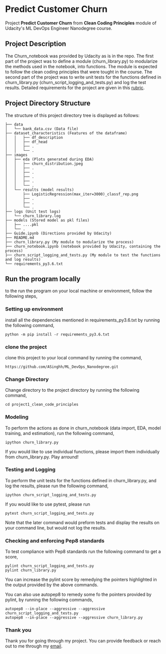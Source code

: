 # Predict Customer Churn

Project **Predict Customer Churn** from **Clean Coding Principles** module of Udacity's ML DevOps Engineer Nanodegree course.

## Project Description

The Churn_notebook was provided by Udacity as is in the repo. The first part of the project was to define a module (churn_library.py) to modularize the methods used in the notebook, into functions. The module is expected to follow the clean coding principles that were tought in the course.
The second part of the project was to write unit tests for the functions defined in churn_library.py (churn_script_logging_and_tests.py) and log the test results.
Detailed requirements for the project are given in this [rubric](https://review.udacity.com/#!/rubrics/3094/view).

## Project Directory Structure

The structure of this project directory tree is displayed as follows:

```
├── data
│   └── bank_data.csv (Data file)
├── dataset_characteristics (Features of the dataframe)
│   │   ├── df_description
│   │   ├── df_head
│   │   ├── .
│   │   └── .
├── images
│   ├── eda (Plots generated during EDA)
│   │   ├── churn_distribution.jpeg
│   │   ├── .
│   │   ├── .
│   │   ├── .
│   │   ├── .
│   │   └── .
│   └── results (model results)
│       ├── LogisticRegression(max_iter=3000)_classf_rep.png
│       ├── .
│       ├── .
│       └── .
├── logs (Unit test logs)
│   └── churn_library.log
├── models (Stored model as pkl files)
│   ├── ....pkl
│   └── .
├── Guide.ipynb (Directions provided by Udacity)
├── README.md
├── churn_library.py (My module to modularize the process) 
├── churn_notebook.ipynb (notebook provided by Udacity, containing the process)
├── churn_script_logging_and_tests.py (My module to test the functions and log results) 
└── requirements_py3.6.txt
```

## Run the program locally

to the run the program on your local machine or environment, follow the following steps,

### Setting up environment

install all the dependencies mentioned in requirements_py3.6.txt by running the following command,

```
python -m pip install -r requirements_py3.6.txt
```

### clone the project

clone this project to your local command by running the command,

```
https://github.com/ASinghh/ML_DevOps_Nanodegree.git
```

### Change Directory

Change directory to the project directory by running the following command,

```
cd project1_clean_code_principles
```

### Modeling

To perform the actions as done in churn_notebook (data import, EDA, model training, and estimation), run the following command,

```
ipython churn_library.py
```
If you would like to use individual functions, please import them individually from churn_library.py. Play arround!

### Testing and Logging

To perform the unit tests for the functions defined in churn_library.py, and log the results, please run the following command,
```
ipython churn_script_logging_and_tests.py
```

If you would like to use pytest, please run
```
pytest churn_script_logging_and_tests.py
```
Note that the later command would preform tests and display the results on your command line, but would not log the results.

### Checking and enforcing Pep8 standards

To test compliance with Pep8 standards run the following command to get a score,

```
pylint churn_script_logging_and_tests.py
pylint churn_library.py
```

You can increase the pylint score by remedying the pointers highlighted in the output provided by the above commands.

You can also use autopep8 to remedy some fo the pointers provided by pylint, by running the following commands,

```
autopep8 --in-place --aggressive --aggressive churn_script_logging_and_tests.py
autopep8 --in-place --aggressive --aggressive churn_library.py
```

### Thank you
Thank you for going through my project. You can provide feedback or reach out to me through my [email](mailto:ashutoshsinghdce@gmail.com).
